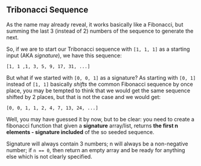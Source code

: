 ## **Tribonacci Sequence**
As the name may already reveal, it works basically like a Fibonacci, but summing the last 3 (instead of 2) numbers of the sequence to generate the next.

So, if we are to start our Tribonacci sequence with `[1, 1, 1]` as a starting input (AKA *signature*), we have this sequence:

    [1, 1 ,1, 3, 5, 9, 17, 31, ...]
But what if we started with `[0, 0, 1]` as a signature? As starting with `[0, 1]` instead of `[1, 1]` basically *shifts* the common Fibonacci sequence by once place, you may be tempted to think that we would get the same sequence shifted by 2 places, but that is not the case and we would get:

    [0, 0, 1, 1, 2, 4, 7, 13, 24, ...]
Well, you may have guessed it by now, but to be clear: you need to create a fibonacci function that given a **signature** array/list, returns **the first n elements - signature included** of the so seeded sequence.

Signature will always contain 3 numbers; n will always be a non-negative number; if `n == 0`, then return an empty array and be ready for anything else which is not clearly specified.